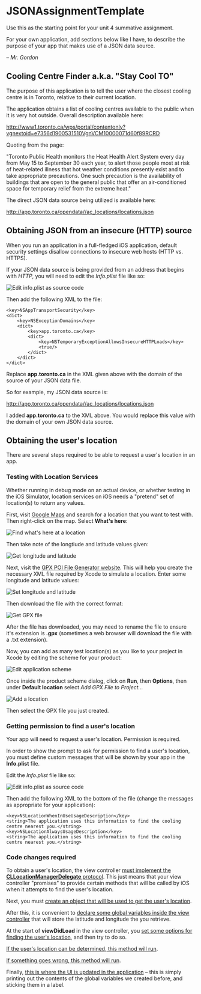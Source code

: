 # JSONAssignmentTemplate

Use this as the starting point for your unit 4 summative assignment.

For your own application, add sections below like I have, to describe the purpose of your app that makes use of a JSON data source.

*– Mr. Gordon*

## Cooling Centre Finder a.k.a. "Stay Cool TO"

The purpose of this application is to tell the user where the closest cooling centre is in Toronto, relative to their current location.

The application obtains a list of cooling centres available to the public when it is very hot outside. Overall description available here:

http://www1.toronto.ca/wps/portal/contentonly?vgnextoid=e7356d1900531510VgnVCM10000071d60f89RCRD

Quoting from the page:

"Toronto Public Health monitors the Heat Health Alert System every day from May 15 to September 30 each year, to alert those people most at risk of heat-related illness that hot weather conditions presently exist and to take appropriate precautions. One such precaution is the availability of buildings that are open to the general public that offer an air-conditioned space for temporary relief from the extreme heat."

The direct JSON data source being utilized is available here:

http://app.toronto.ca/opendata//ac_locations/locations.json

## Obtaining JSON from an insecure (HTTP) source

When you run an application in a full-fledged iOS application, default security settings disallow connections to insecure web hosts (HTTP vs. HTTPS).

If your JSON data source is being provided from an address that begins with *HTTP*, you will need to edit the *Info.plist* file like so:

![Edit info.plist as source code](/edit-info-plist.png)

Then add the following XML to the file:

	<key>NSAppTransportSecurity</key>
	<dict>
		<key>NSExceptionDomains</key>
		<dict>
			<key>app.toronto.ca</key>
			<dict>
				<key>NSTemporaryExceptionAllowsInsecureHTTPLoads</key>
				<true/>
			</dict>
		</dict>
	</dict>
	
Replace **app.toronto.ca** in the XML given above with the domain of the source of your JSON data file.

So for example, my JSON data source is:

http://app.toronto.ca/opendata//ac_locations/locations.json

I added **app.toronto.ca** to the XML above. You would replace this value with the domain of your own JSON data source.

## Obtaining the user's location

There are several steps required to be able to request a user's location in an app.

### Testing with Location Services

Whether running in debug mode on an actual device, or whether testing in the iOS Simulator, location services on iOS needs a "pretend" set of location(s) to return any values.

First, visit [Google Maps](https://maps.google.com/) and search for a location that you want to test with.  Then right-click on the map. Select **What's here**:

![Find what's here at a location](/google-maps-whats-here.png)

Then take note of the longtiude and latitude values given:

![Get longitude and latitude](/longitude-latitude.png)

Next, visit the [GPX POI File Generator website](http://gpx-poi.com).  This will help you create the necessary XML file required by Xcode to simulate a location.  Enter some longitude and latitude values:

![Set longitude and latitude](/enter-long-lat-values.png)

Then download the file with the correct format:

![Get GPX file](/download-file.png)

After the file has downloaded, you may need to rename the file to ensure it's extension is **.gpx** (sometimes a web browser will download the file with a .txt extension).

Now, you can add as many test location(s) as you like to your project in Xcode by editing the scheme for your product:

![Edit application scheme](/edit-scheme.png)

Once inside the product scheme dialog, click on **Run**, then **Options**, then under **Default location** select *Add GPX File to Project...* 

![Add a location](/add-location.png)

Then select the GPX file you just created.

### Getting permission to find a user's location

Your app will need to request a user's location. Permission is required.

In order to show the prompt to ask for permission to find a user's location, you must define custom messages that will be shown by your app in the **Info.plist** file.

Edit the *Info.plist* file like so:

![Edit info.plist as source code](/edit-info-plist.png)

Then add the following XML to the bottom of the file (change the messages as appropriate for your application):

	<key>NSLocationWhenInUseUsageDescription</key>
	<string>The application uses this information to find the cooling centre nearest you.</string>
	<key>NSLocationAlwaysUsageDescription</key>
	<string>The application uses this information to find the cooling centre nearest you.</string>

### Code changes required

To obtain a user's location, the view controller [must implement the **CLLocationManagerDelegate** protocol](https://github.com/rgordonatrsgc/JSONAssignmentTemplate/blob/59dd56282a16773e76f447538cc194c09ecd9bce/CoolingCentreFinder/CoolingCentreFinder/ViewController.swift#L12).  This just means that your view controller "promises" to provide certain methods that will be called by iOS when it attempts to find the user's location.

Next, you must [create an object that will be used to get the user's location](https://github.com/rgordonatrsgc/JSONAssignmentTemplate/blob/59dd56282a16773e76f447538cc194c09ecd9bce/CoolingCentreFinder/CoolingCentreFinder/ViewController.swift#L17-L18).

After this, it is convenient to [declare some global variables inside the view controller](https://github.com/rgordonatrsgc/JSONAssignmentTemplate/blob/59dd56282a16773e76f447538cc194c09ecd9bce/CoolingCentreFinder/CoolingCentreFinder/ViewController.swift#L20-L22) that will store the latitude and longitude the you retrieve.

At the start of **viewDidLoad** in the view controller, you [set some options for finding the user's location](https://github.com/rgordonatrsgc/JSONAssignmentTemplate/blob/59dd56282a16773e76f447538cc194c09ecd9bce/CoolingCentreFinder/CoolingCentreFinder/ViewController.swift#L154-L167), and then try to do so.

[If the user's location can be determined, this method will run](https://github.com/rgordonatrsgc/JSONAssignmentTemplate/blob/59dd56282a16773e76f447538cc194c09ecd9bce/CoolingCentreFinder/CoolingCentreFinder/ViewController.swift#L249-L268).

[If something goes wrong, this method will run](https://github.com/rgordonatrsgc/JSONAssignmentTemplate/blob/59dd56282a16773e76f447538cc194c09ecd9bce/CoolingCentreFinder/CoolingCentreFinder/ViewController.swift#L270-L277).

Finally, [this is where the UI is updated in the application](https://github.com/rgordonatrsgc/JSONAssignmentTemplate/blob/59dd56282a16773e76f447538cc194c09ecd9bce/CoolingCentreFinder/CoolingCentreFinder/ViewController.swift#L50-L60) – this is simply printing out the contents of the global variables we created before, and sticking them in a label.
